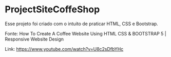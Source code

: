 # ProjectSiteCoffeShop

Esse projeto foi criado com o intuito de praticar HTML, CSS e Bootstrap.

Fonte: How To Create A Coffee Website Using HTML CSS & BOOTSTRAP 5 | Responsive Website Design

Link: https://www.youtube.com/watch?v=U8c2sDfbYHc
